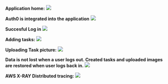 **Application home:**
<img src="https://github.com/DudeGFA/deploy-severless-app/blob/main/Deployment%20screenshots/app%20home.jpg"/>

**Auth0 is integrated into the application**
<img src="https://github.com/DudeGFA/deploy-severless-app/blob/main/Deployment%20screenshots/Auth0%20authentication.jpg"/>

**Succesful Log in**
<img src="https://github.com/DudeGFA/deploy-severless-app/blob/main/Deployment%20screenshots/successful%20log%20in.jpg"/>

**Adding tasks:**
<img src="https://github.com/DudeGFA/deploy-severless-app/blob/main/Deployment%20screenshots/adding%20tasks.jpg"/>

**Uploading Task picture:**
<img src="https://github.com/DudeGFA/deploy-severless-app/blob/main/Deployment%20screenshots/Uploading%20task%20picture.jpg"/>

**Data is not lost when a user logs out. Created tasks and uploaded images are restored when user logs back in.**
<img src="https://github.com/DudeGFA/deploy-severless-app/blob/main/Deployment%20screenshots/user%20data%20is%20retained.jpg"/>

**AWS X-RAY Distributed tracing:**
<img src="https://github.com/DudeGFA/deploy-severless-app/blob/main/Deployment%20screenshots/AWS%20X-RAY%20tracing.jpg"/>

